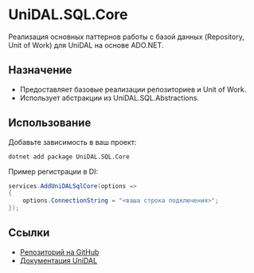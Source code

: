 # UniDAL.SQL.Core

Реализация основных паттернов работы с базой данных (Repository, Unit of Work) для UniDAL на основе ADO.NET.

## Назначение

- Предоставляет базовые реализации репозиториев и Unit of Work.
- Использует абстракции из UniDAL.SQL.Abstractions.

## Использование

Добавьте зависимость в ваш проект:

```shell
dotnet add package UniDAL.SQL.Core
```

Пример регистрации в DI:

```csharp
services.AddUniDALSqlCore(options =>
{
    options.ConnectionString = "<ваша строка подключения>";
});
```

## Ссылки

- [Репозиторий на GitHub](https://github.com/YagudinAleksandr/UniDAL)
- [Документация UniDAL](https://github.com/YagudinAleksandr/UniDAL#readme) 